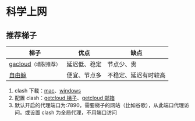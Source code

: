 # 科学上网

## 推荐梯子

| 梯子                                                      | 优点         | 缺点                 |
| --------------------------------------------------------- | ------------ | -------------------- |
| [gacloud](https://case.gacloudltd.org/user)`（墙裂推荐）` | 延迟低、稳定 | 节点少、贵           |
| [自由鲸](https://www.freewhale.us/)                       | 便宜、节点多 | 不稳定、延迟有时较高 |

1. clash 下载：[mac](https://github.com/yichengchen/clashX/releases)、[windows](https://github.com/Fndroid/clash_for_windows_pkg)
2. 配置 clash：[getcloud 梯子](https://wgetcloud.ltd)、[getcloud 邮箱](https://cod@wgetcloud.email)
3. 默认开启的代理端口为:7890，需要梯子的网站（比如谷歌），从此端口代理访问。或设置 clash 为全局代理，不用端口访问

